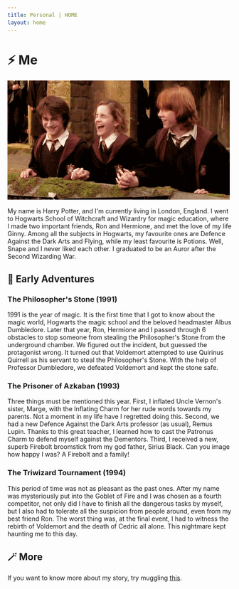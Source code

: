 ```yaml
---
title: Personal | HOME
layout: home
---
```


# ⚡️ Me

<img class="h-36 rounded float-right ml-6" src="../assets/group.gif">

My name is Harry Potter, and I'm currently living in London, England. I went to Hogwarts School of Witchcraft and Wizardry for magic education, where I made two important friends, Ron and Hermione, and met the love of my life Ginny. Among all the subjects in Hogwarts, my favourite ones are Defence Against the Dark Arts and Flying, while my least favourite is Potions. Well, Snape and I never liked each other. I graduated to be an Auror after the Second Wizarding War.

## 🚉 Early Adventures
### The Philosopher's Stone (1991)
1991 is the year of magic. It is the first time that I got to know about the magic world, Hogwarts the magic school and the beloved headmaster Albus Dumbledore. Later that year, Ron, Hermione and I passed through 6 obstacles to stop someone from stealing the Philosopher's Stone from the underground chamber. We figured out the incident, but guessed the protagonist wrong. It turned out that Voldemort attempted to use Quirinus Quirrell as his servant to steal the Philosopher's Stone. With the help of Professor Dumbledore, we defeated Voldemort and kept the stone safe.

### The Prisoner of Azkaban (1993)
Three things must be mentioned this year. First, I inflated Uncle Vernon's sister, Marge, with the Inflating Charm for her rude words towards my parents. Not a moment in my life have I regretted doing this. Second, we had a new Defence Against the Dark Arts professor (as usual), Remus Lupin. Thanks to this great teacher, I learned how to cast the Patronus Charm to defend myself against the Dementors. Third, I received a new, superb Firebolt broomstick from my god father, Sirius Black. Can you image how happy I was? A Firebolt and a family!

### The Triwizard Tournament (1994)
This period of time was not as pleasant as the past ones. After my name was mysteriously put into the Goblet of Fire and I was chosen as a fourth competitor, not only did I have to finish all the dangerous tasks by myself, but I also had to tolerate all the suspicion from people around, even from my best friend Ron. The worst thing was, at the final event, I had to witness the rebirth of Voldemort and the death of Cedric all alone. This nightmare kept haunting me to this day. 


## 🪄 More
If you want to know more about my story, try muggling [this](https://harrypotter.fandom.com/wiki/Harry_Potter).
